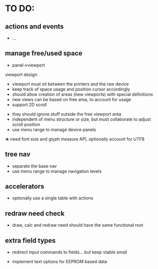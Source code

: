 # TO DO:

## actions and events

- ...

## manage free/used space

- panel->viewport

viewport design

+ viewport must sit between the printers and the raw device  
+ keep track of space usage and position cursor accordingly  
+ should allow creation of areas (new viewports) with special definitions  
+ new views can be based on free area, to account for usage  
+ support 2D scroll  
- they should ignore stuff outside the free viewport area
- independent of menu structure or size, but must collaborate to adjust scroll position
- use menu range to manage device panels

**=>** need font size and glyph measure API, optionally account for UTF8

## tree nav

- separate the base nav
- use menu range to manage navigation levels

## accelerators

- optionally use a single table with actions

## redraw need check

- draw, calc and redraw need should have the same functional root

## extra field types

+ redirect input commands to fields... but keep vtable small

+ implement text options for EEPROM based data
